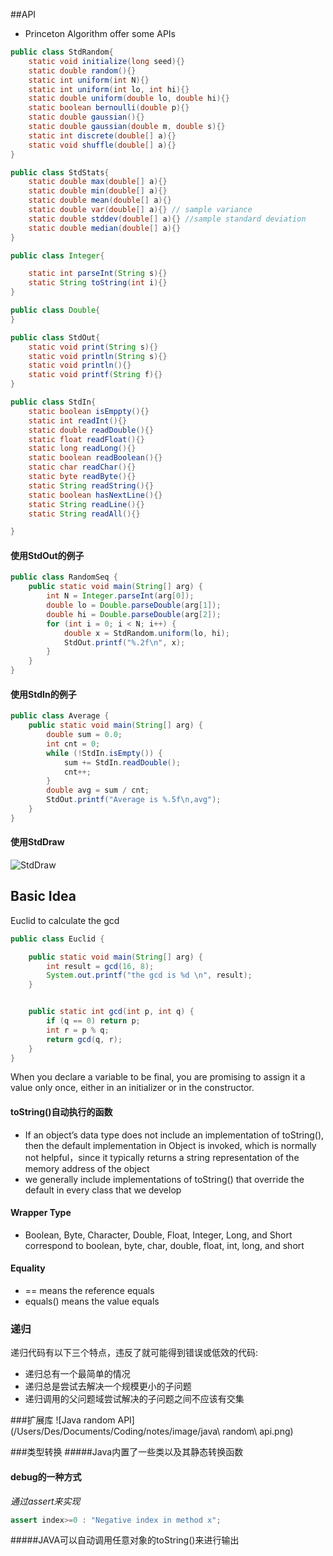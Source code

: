 ##API

- Princeton Algorithm offer some APIs

```java
public class StdRandom{
	static void initialize(long seed){}
	static double random(){}
	static int uniform(int N){}
	static int uniform(int lo, int hi){}
	static double uniform(double lo, double hi){}
	static boolean bernoulli(double p){}
	static double gaussian(){}
	static double gaussian(double m, double s){}
	static int discrete(double[] a){}
	static void shuffle(double[] a){}
}

public class StdStats{
	static double max(double[] a){}
	static double min(double[] a){}
	static double mean(double[] a){}
	static double var(double[] a){} // sample variance
	static double stddev(double[] a){} //sample standard deviation
	static double median(double[] a){}
}
```

```java
public class Integer{

	static int parseInt(String s){}
	static String toString(int i){}
}

public class Double{
}
```

```java
public class StdOut{
	static void print(String s){}
	static void println(String s){}
	static void println(){}
	static void printf(String f){}
}
```

```java
public class StdIn{
	static boolean isEmppty(){}
	static int readInt(){}
	static double readDouble(){}
	static float readFloat(){}
	static long readLong(){}
	static boolean readBoolean(){}
	static char readChar(){}
	static byte readByte(){}
	static String readString(){}
	static boolean hasNextLine(){}
	static String readLine(){}
	static String readAll(){}

}
```


#### 使用StdOut的例子

```java
public class RandomSeq {
	public static void main(String[] arg) {
		int N = Integer.parseInt(arg[0]);
		double lo = Double.parseDouble(arg[1]);
		double hi = Double.parseDouble(arg[2]);
		for (int i = 0; i < N; i++) {
			double x = StdRandom.uniform(lo, hi);
			StdOut.printf("%.2f\n", x);
		}
	}
}

```
#### 使用StdIn的例子

```java
public class Average {
	public static void main(String[] arg) {
		double sum = 0.0;
		int cnt = 0;
		while (!StdIn.isEmpty()) {
			sum += StdIn.readDouble();
			cnt++;
		}
		double avg = sum / cnt;
		StdOut.printf("Average is %.5f\n,avg");
	}
}
```
#### 使用StdDraw

![StdDraw](/Users/Des/Documents/Coding/notes/image/StdDraw.png)



## Basic Idea
Euclid to calculate the gcd

```java
public class Euclid {

	public static void main(String[] arg) {
		int result = gcd(16, 8);
		System.out.printf("the gcd is %d \n", result);
	}


	public static int gcd(int p, int q) {
		if (q == 0) return p;
		int r = p % q;
		return gcd(q, r);
	}
}
```


When you declare a variable to be final, you are promising to assign it a value only once, either in an initializer or in the constructor.

#### toString()自动执行的函数

- If an object’s data type does not include an implementation of toString(), then the default implementation in Object is invoked, which is normally not helpful，since it typically returns a string representation of the memory address of the object
- we generally include implementations of toString() that override the default in every class that we develop

#### Wrapper Type

-  Boolean, Byte, Character, Double, Float, Integer, Long, and Short correspond to boolean, byte, char, double, float, int, long, and short

#### Equality

- == means the reference equals
- equals() means the value equals




### 递归
递归代码有以下三个特点，违反了就可能得到错误或低效的代码:

* 递归总有一个最简单的情况
* 递归总是尝试去解决一个规模更小的子问题
* 递归调用的父问题域尝试解决的子问题之间不应该有交集

###扩展库
![Java random API](/Users/Des/Documents/Coding/notes/image/java\ random\ api.png)

###类型转换
#####Java内置了一些类以及其静态转换函数



#### debug的一种方式
*通过assert来实现*

```java
assert index>=0 : "Negative index in method x";
```

#####JAVA可以自动调用任意对象的toString()来进行输出











